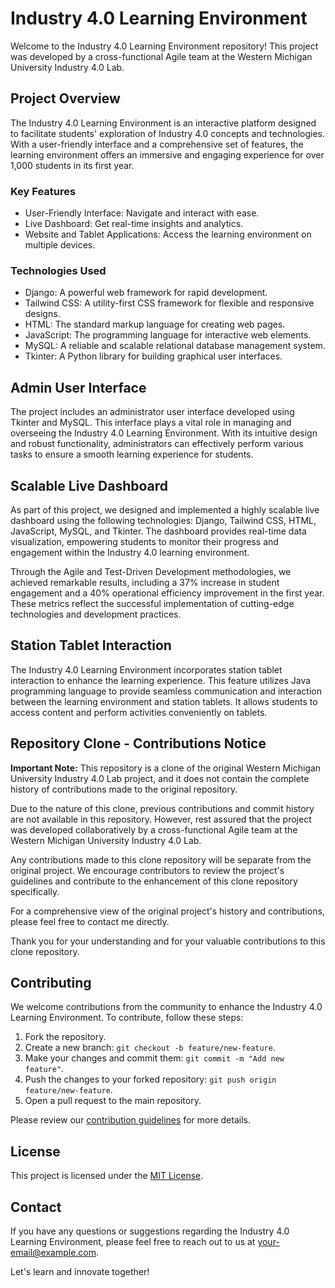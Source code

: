 # Industry 4.0 Learning Environment

Welcome to the Industry 4.0 Learning Environment repository! This project was developed by a cross-functional Agile team at the Western Michigan University Industry 4.0 Lab.

## Project Overview

The Industry 4.0 Learning Environment is an interactive platform designed to facilitate students' exploration of Industry 4.0 concepts and technologies. With a user-friendly interface and a comprehensive set of features, the learning environment offers an immersive and engaging experience for over 1,000 students in its first year.

### Key Features

- User-Friendly Interface: Navigate and interact with ease.
- Live Dashboard: Get real-time insights and analytics.
- Website and Tablet Applications: Access the learning environment on multiple devices.

### Technologies Used

- Django: A powerful web framework for rapid development.
- Tailwind CSS: A utility-first CSS framework for flexible and responsive designs.
- HTML: The standard markup language for creating web pages.
- JavaScript: The programming language for interactive web elements.
- MySQL: A reliable and scalable relational database management system.
- Tkinter: A Python library for building graphical user interfaces.

## Admin User Interface

The project includes an administrator user interface developed using Tkinter and MySQL. This interface plays a vital role in managing and overseeing the Industry 4.0 Learning Environment. With its intuitive design and robust functionality, administrators can effectively perform various tasks to ensure a smooth learning experience for students.

## Scalable Live Dashboard

As part of this project, we designed and implemented a highly scalable live dashboard using the following technologies: Django, Tailwind CSS, HTML, JavaScript, MySQL, and Tkinter. The dashboard provides real-time data visualization, empowering students to monitor their progress and engagement within the Industry 4.0 learning environment.

Through the Agile and Test-Driven Development methodologies, we achieved remarkable results, including a 37% increase in student engagement and a 40% operational efficiency improvement in the first year. These metrics reflect the successful implementation of cutting-edge technologies and development practices.

## Station Tablet Interaction

The Industry 4.0 Learning Environment incorporates station tablet interaction to enhance the learning experience. This feature utilizes Java programming language to provide seamless communication and interaction between the learning environment and station tablets. It allows students to access content and perform activities conveniently on tablets.

## Repository Clone - Contributions Notice

**Important Note:** This repository is a clone of the original Western Michigan University Industry 4.0 Lab project, and it does not contain the complete history of contributions made to the original repository.

Due to the nature of this clone, previous contributions and commit history are not available in this repository. However, rest assured that the project was developed collaboratively by a cross-functional Agile team at the Western Michigan University Industry 4.0 Lab.

Any contributions made to this clone repository will be separate from the original project. We encourage contributors to review the project's guidelines and contribute to the enhancement of this clone repository specifically.

For a comprehensive view of the original project's history and contributions, please feel free to contact me directly.

Thank you for your understanding and for your valuable contributions to this clone repository.

## Contributing

We welcome contributions from the community to enhance the Industry 4.0 Learning Environment. To contribute, follow these steps:

1. Fork the repository.
2. Create a new branch: `git checkout -b feature/new-feature`.
3. Make your changes and commit them: `git commit -m "Add new feature"`.
4. Push the changes to your forked repository: `git push origin feature/new-feature`.
5. Open a pull request to the main repository.

Please review our [contribution guidelines](CONTRIBUTING.md) for more details.

## License

This project is licensed under the [MIT License](LICENSE).

## Contact

If you have any questions or suggestions regarding the Industry 4.0 Learning Environment, please feel free to reach out to us at [your-email@example.com](mailto:your-email@example.com).

Let's learn and innovate together!
